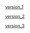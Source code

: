 [version_1](Documents/version_1/version_1.md)

[version_2](Documents/version_2/version_2.md)

[version_3](Documents/version_3/version_3.md)

